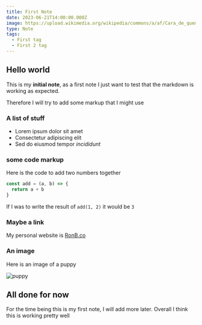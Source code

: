 ```yaml
---
title: First Note
date: 2023-06-21T14:00:00.000Z
image: https://upload.wikimedia.org/wikipedia/commons/a/af/Cara_de_quem_caiu_do_caminh%C3%A3o..._%28cropped%29.jpg
type: Note
tags:
  - First tag
  - First 2 tag
---
```


## Hello world

This is my **initial note**, as a first note I just want to test that the markdown is working as expected.

Therefore I will try to add some markup that I might use

### A list of stuff

- Lorem ipsum dolor sit amet
- Consectetur adipiscing elit
- Sed do eiusmod tempor _incididunt_

### some code markup

Here is the code to add two numbers together

```javascript
const add = (a, b) => {
  return a + b
}
```

If I was to write the result of `add(1, 2)` it would be `3`

### Maybe a link

My personal website is [RonB.co](https://ronb.co)

### An image

Here is an image of a puppy

![puppy](https://upload.wikimedia.org/wikipedia/commons/a/af/Cara_de_quem_caiu_do_caminh%C3%A3o..._%28cropped%29.jpg)

## All done for now

For the time being this is my first note, I will add more later. Overall I think this is working pretty well
